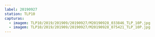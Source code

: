 ```yaml
---
label: 20190927
station: TLP10
capturas:
  - imagem: TLP10/2019/201909/20190927/M20190928_033846_TLP_10P.jpg
  - imagem: TLP10/2019/201909/20190927/M20190928_075421_TLP_10P.jpg
---
```


